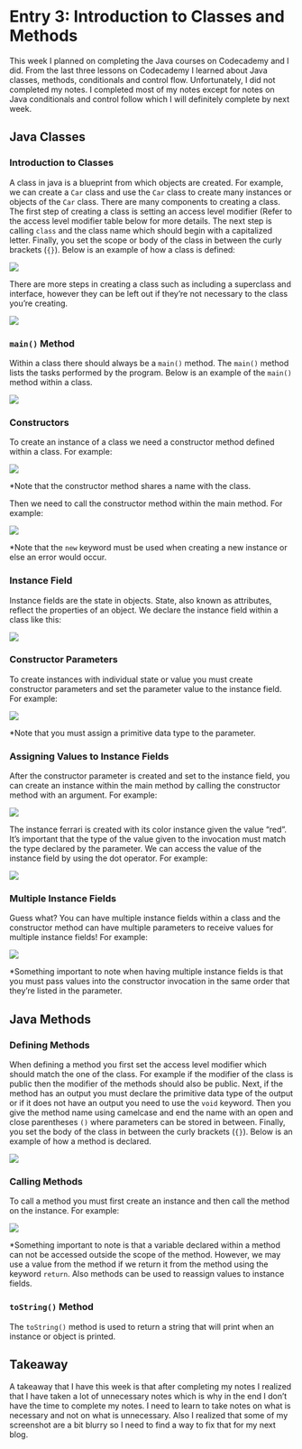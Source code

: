 <!--https://www.codecademy.com/learn/learn-java-->
<!--https://www.geeksforgeeks.org/classes-objects-java/-->
<!--https://www.geeksforgeeks.org/access-specifiers-for-classes-or-interfaces-in-java/-->
<!--https://www.tutorialspoint.com/java/java_access_modifiers.htm-->

# Entry 3: Introduction to Classes and Methods

This week I planned on completing the Java courses on Codecademy and I did. From the last three lessons on Codecademy I learned about Java classes, methods, conditionals and control flow. Unfortunately, I did not completed my notes. I completed most of my notes except for notes on Java conditionals and control follow which I will definitely complete by next week.

## Java Classes

### Introduction to Classes

A class in java is a blueprint from which objects are created. For example, we can create a `Car` class and use the `Car` class to create many instances or objects of the `Car` class. There are many components to creating a class. The first step of creating a class is setting an access level modifier (Refer to the access level modifier table below for more details. The next step is calling `class` and the class name which should begin with a capitalized letter. Finally, you set the scope or body of the class in between the curly brackets (`{}`). Below is an example of how a class is defined: 

<img src="../images/class-example.JPG"/>

There are more steps in creating a class such as including a superclass and interface, however they can be left out if they’re not necessary to the class you’re creating.

<img src="../images/access-level-modifier-table.JPG"/>

### `main()` Method

Within a class there should always be a `main()` method. The `main()` method lists the tasks performed by the program. Below is an example of the `main()` method within a class.

<img src="../images/main-method-example.JPG"/>

### Constructors

To create an instance of a class we need a constructor method defined within a class. For example:

<img src="../images/constructor1.JPG"/>

*Note that the constructor method shares a name with the class.

Then we need to call the constructor method within the main method. For example:

<img src="../images/constructor2.JPG"/>

*Note that the `new` keyword must be used when creating a new instance or else an error would occur.

### Instance Field

Instance fields are the state in objects. State, also known as attributes, reflect the properties of an object. We declare the instance field within a class like this: 

<img src="../images/instance-field.JPG"/>

### Constructor Parameters
To create instances with individual state or value you must create constructor parameters and set the parameter value to the instance field. For example: 

<img src="../images/constructor-parameter.JPG"/>

*Note that you must assign a primitive data type to the parameter. 

### Assigning Values to Instance Fields

After the constructor parameter is created and set to the instance field, you can create an instance within the main method by calling the constructor method with an argument. For example:

<img src="../images/instance-field-value.JPG"/>

The instance ferrari is created with its color instance given the value “red”. It’s important that the type of the value given to the invocation must match the type declared by the parameter. We can access the value of the instance field by using the dot operator. For example:

<img src="../images/access-instance-value.JPG"/>

### Multiple Instance Fields

Guess what? You can have multiple instance fields within a class and the constructor method can have multiple parameters to receive values for multiple instance fields! For example:

<img src="../images/multiple-instance-field.JPG"/>

*Something important to note when having multiple instance fields is that you must pass values into the constructor invocation in the same order that they’re listed in the parameter. 

## Java Methods

### Defining Methods

When defining a method you first set the access level modifier which should match the one of the class. For example if the modifier of the class is public then the modifier of the methods should also be public. Next, if the method has an output you must declare the primitive data type of the output or if it does not have an output you need to use the `void` keyword. Then you give the method name using camelcase and end the name with an open and close parentheses `()` where parameters can be stored in between. Finally, you set the body of the class in between the curly brackets (`{}`). Below is an example of how a method is declared.

<img src="../images/defining-method.JPG"/>

### Calling Methods

To call a method you must first create an instance and then call the method on the instance. For example:

<img src="../images/calling-method.JPG"/>

*Something important to note is that a variable declared within a method can not be accessed outside the scope of the method. However, we may use a value from the method if we return it from the method using the keyword `return`. Also methods can be used to reassign values to instance fields.

### `toString()` Method

The `toString()` method is used to return a string that will print when an instance or object is printed.

## Takeaway
A takeaway that I have this week is that after completing my notes I realized that I have taken a lot of unnecessary notes which is why in the end I don’t have the time to complete my notes. I need to learn to take notes on what is necessary and not on what is unnecessary. Also I realized that some of my screenshot are a bit blurry so I need to find a way to fix that for my next blog. 
